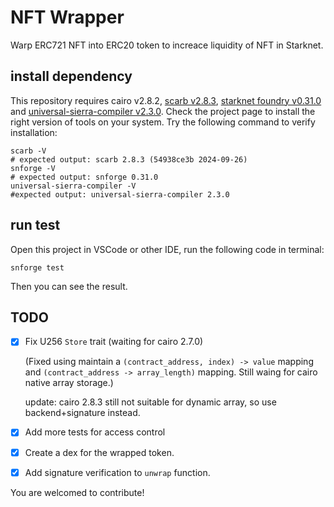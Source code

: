 # NFT Wrapper

Warp ERC721 NFT into ERC20 token to increace liquidity of NFT in Starknet.

## install dependency

This repository requires cairo v2.8.2, [scarb v2.8.3](https://docs.swmansion.com/scarb/), [starknet foundry v0.31.0](https://foundry-rs.github.io/starknet-foundry/) and [universal-sierra-compiler v2.3.0](https://github.com/software-mansion/universal-sierra-compiler). Check the project page to install the right version of tools on your system. Try the following command to verify installation:
```shell
scarb -V
# expected output: scarb 2.8.3 (54938ce3b 2024-09-26)
snforge -V
# expected output: snforge 0.31.0
universal-sierra-compiler -V
#expected output: universal-sierra-compiler 2.3.0
```

## run test

Open this project in VSCode or other IDE, run the following code in terminal:
```shell
snforge test
```
Then you can see the result.

## TODO
- [x] Fix U256 `Store` trait (waiting for cairo 2.7.0)

  (Fixed using maintain a `(contract_address, index) -> value` mapping and `(contract_address -> array_length)` mapping. Still waing for cairo native array storage.)

  update: cairo 2.8.3 still not suitable for dynamic array, so use backend+signature instead.

- [x] Add more tests for access control
- [x] Create a dex for the wrapped token.
<!-- - [ ] Add more function to the pool. -->
- [x] Add signature verification to `unwrap` function.

You are welcomed to contribute!